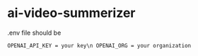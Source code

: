 # ai-video-summerizer

.env file should be

`
OPENAI_API_KEY = your key\n
OPENAI_ORG = your organization
`

